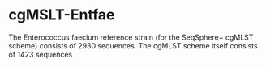 # cgMSLT-Entfae
The Enterococcus faecium reference strain (for the SeqSphere+ cgMLST scheme) consists of 2930 sequences.
The cgMLST scheme itself consists of 1423 sequences
